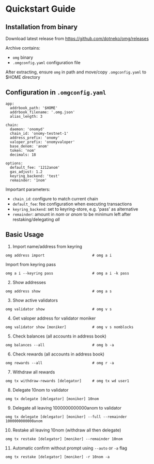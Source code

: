 Quickstart Guide
================

## Installation from binary

Download latest release from https://github.com/dotneko/omg/releases

Archive contains:
* `omg` binary
* `.omgconfig.yaml` configuration file

After extracting, ensure `omg` in path and move/copy `.omgconfig.yaml` to $HOME directory

## Configuration in `.omgconfig.yaml`

```
app:
  addrbook_path: '$HOME'
  addrbook_filename: '.omg.json'
  alias_length: 3

chain:
  daemon: 'onomyd'
  chain_id: 'onomy-testnet-1'
  address_prefix: 'onomy'
  valoper_prefix: 'onomyvaloper'
  base_denom: 'anom'
  token: 'nom'
  decimals: 18

options:
  default_fee: '1212anom'
  gas_adjust: 1.2
  keyring_backend: 'test'
  remainder: '1nom'
```

Important parameters:
* `chain_id`: configure to match current chain
* `default_fee`: fee configuration when executing transactions
* `keyring_backend`: set to keyring-store, e.g. 'pass' as alternative
* `remainder`: amount in *nom* or *anom* to be minimum left after restaking/delegating *all*

## Basic Usage

1. Import name/address from keyring

```
omg address import                      # omg a i
```

Import from keyring pass

```
omg a i --keyring pass                  # omg a i -k pass
```

2. Show addresses

```
omg address show                        # omg a s
```

3. Show active validators

```
omg validator show                      # omg v s
```

4. Get valoper address for validator moniker

```
omg validator show [moniker]            # omg v s nomblocks
```

5. Check balances (all accounts in address book)

```
omg balances --all                      # omg b -a
```

6. Check rewards (all accounts in address book)

```
omg rewards --all                       # omg r -a
```

7. Withdraw all rewards

```
omg tx withdraw-rewards [delegator]     # omg tx wd user1
```

8. Delegate 10nom to validator

```
omg tx delegate [delegator] [moniker] 10nom
```

9. Delegate all leaving 1000000000000anom to validator

```
omg tx delegate [delegator] [moniker] --full --remainder 1000000000000anom
```

10. Restake all leaving 10nom (withdraw all then delegate)
```
omg tx restake [delegator] [moniker] --remainder 10nom
```

11. Automatic confirm without prompt using `--auto` or `-a` flag

```
omg tx restake [delegator] [moniker] -r 10nom -a
```